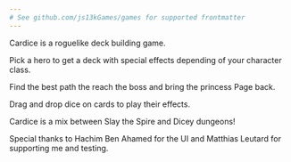 ```yaml
---
# See github.com/js13kGames/games for supported frontmatter
---
```

Cardice is a roguelike deck building game.

Pick a hero to get a deck with special effects depending of your character class.

Find the best path the reach the boss and bring the princess Page back.

Drag and drop dice on cards to play their effects.


Cardice is a mix between Slay the Spire and Dicey dungeons!


Special thanks to Hachim Ben Ahamed for the UI and 
Matthias Leutard for supporting me and testing.